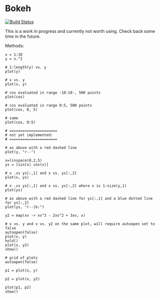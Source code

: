 # Bokeh

[![Build Status](https://travis-ci.org/samuelcolvin/Bokeh.jl.svg?branch=master)](https://travis-ci.org/samuelcolvin/Bokeh.jl)

This is a work in progress and currently not worth using. Check back some time in the future.

Methods: 

	x = 1:10
	y = x.^2

	# 1:length(y) vs. y
	plot(y)

	# x vs. y
	plot(x, y)

	# cos evaluated in range -10:10-, 500 points
	plot(cos)

	# cos evaluated in range 0:5, 500 points
	plot(cos, 0, 5)

	# same
	plot(cos, 0:5)

	# ======================
	# not yet implemented:
	# ======================

	# as above with a red dashed line
	plot(y, "r--")

    x=linspace(0,2,5)
    ys = [sin(x) cos(x)]

    # x .vs ys[:,1] and x vs. ys[:,2]
    plot(x, ys)

    # x .vs ys[:,1] and x vs. ys[:,2] where x is 1:size(y,1)
    plot(ys)

	# as above with a red dashed line for ys[:,1] and a blue dotted line for ys[:,2]
	plot(ys, "r--|b:")

	y2 = map(xv -> xv^3 - 2xv^2 + 3xv, x)

	# x vs. y and x vs. y2 on the same plot, will require autoopen set to false
	autoopen(false)
	plot(x, y)
	hold()
	plot(x, y2)
	show()

	# grid of plots
	autoopen(false)

	p1 = plot(x, y)

	p2 = plot(x, y2)

	plot(p1, p2)
	show()